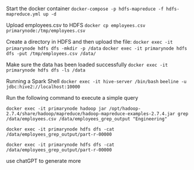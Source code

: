 Start the docker container
`docker-compose -p hdfs-mapreduce -f hdfs-mapreduce.yml up -d`

Upload employees.csv to HDFS
`docker cp employees.csv primarynode:/tmp/employees.csv`

Create a directory in HDFS and then upload the file:
`docker exec -it primarynode hdfs dfs -mkdir -p /data`
`docker exec -it primarynode hdfs dfs -put /tmp/employees.csv /data/`

Make sure the data has been loaded successfully
`docker exec -it primarynode hdfs dfs -ls /data`

Running a Spark Shell
`docker exec -it hive-server /bin/bash`
`beeline -u jdbc:hive2://localhost:10000`

Run the following command to execute a simple query
```
docker exec -it primarynode hadoop jar /opt/hadoop-2.7.4/share/hadoop/mapreduce/hadoop-mapreduce-examples-2.7.4.jar grep /data/employees.csv /data/employees_grep_output "Engineering"

```

`docker exec -it primarynode hdfs dfs -cat /data/employees_grep_output/part-r-00000`

`docker exec -it primarynode hdfs dfs -cat /data/employees_grep_output/part-r-00000`

use chatGPT to generate more